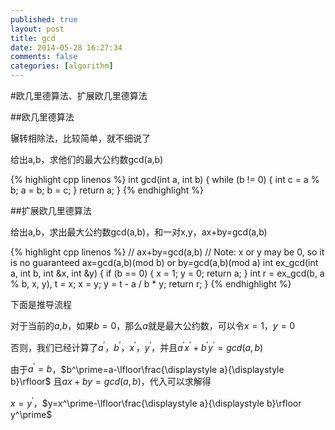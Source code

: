 ```yaml
---
published: true
layout: post
title: gcd
date: 2014-05-28 16:27:34
comments: false
categories: [algorithm]
---
```


#欧几里德算法、扩展欧几里德算法

##欧几里德算法

辗转相除法，比较简单，就不细说了

给出a,b，求他们的最大公约数gcd(a,b)

{% highlight cpp linenos %}
int gcd(int a, int b) {
    while (b != 0) {
        int c = a % b;
        a = b;
        b = c;
    }
    return a;
}
{% endhighlight %}

##扩展欧几里德算法

给出a,b，求出最大公约数gcd(a,b)，和一对x,y，ax+by=gcd(a,b)

{% highlight cpp linenos %}
// ax+by=gcd(a,b)
// Note: x or y may be 0, so it is no guaranteed ax=gcd(a,b)(mod b) or by=gcd(a,b)(mod a)
int ex_gcd(int a, int b, int &x, int &y) {
    if (b == 0) {
        x = 1;
        y = 0;
        return a;
    }
    int r = ex_gcd(b, a % b, x, y), t = x;
    x = y;
    y = t - a / b * y;
    return r;
}
{% endhighlight %}

下面是推导流程

对于当前的$a$,$b$，如果$b=0$，那么$a$就是最大公约数，可以令$x=1$，$y=0$

否则，我们已经计算了$a^\prime$，$b^\prime$，$x^\prime$，$y^\prime$，并且$a^\prime x^\prime +b^\prime y^\prime =gcd(a,b)$

由于$a^\prime=b$，$b^\prime=a-\lfloor\frac{\displaystyle a}{\displaystyle b}\rfloor$
且$ax+by=gcd(a,b)$，代入可以求解得

$x=y^\prime$，$y=x^\prime-\lfloor\frac{\displaystyle a}{\displaystyle b}\rfloor y^\prime$

